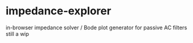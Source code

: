 # impedance-explorer
in-browser impedance solver / Bode plot generator for passive AC filters
still a wip
